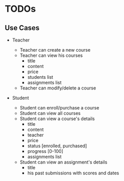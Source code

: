 # TODOs

## Use Cases
- Teacher
    - Teacher can create a new course
    - Teacher can view his courses
        - title
        - content
        - price
        - students list
        - assignments list
    - Teacher can modify/delete a course
    
- Student
    - Student can enroll/purchase a course
    - Student can view all courses  
    - Student can view a course's details
        - title
        - content
        - teacher
        - price
        - status [enrolled, purchased]
        - progress [0-100]
        - assignments list
    - Student can view an assignment's details
        - title
        - his past submissions with scores and dates
